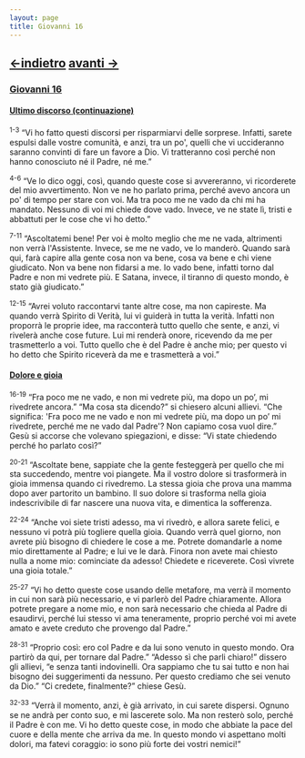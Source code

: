 ```yaml
---
layout: page
title: Giovanni 16
---
```

[<-indietro](gv15.html) [avanti ->](gv17.html)
--------------------------------
### <a href="" id="giovanni_16">Giovanni 16</a>

#### <a href="" id="ultimo_discorso_continuazione">Ultimo discorso (continuazione)</a>

<sup>1-3</sup> “Vi ho fatto questi discorsi per risparmiarvi delle sorprese. Infatti, sarete espulsi dalle vostre comunità, e anzi, tra un po', quelli che vi uccideranno saranno convinti di fare un favore a Dio. Vi tratteranno così perché non hanno conosciuto né il Padre, né me.”

<sup>4-6</sup> “Ve lo dico oggi, così, quando queste cose si avvereranno, vi ricorderete del mio avvertimento. Non ve ne ho parlato prima, perché avevo ancora un po' di tempo per stare con voi. Ma tra poco me ne vado da chi mi ha mandato. Nessuno di voi mi chiede dove vado. Invece, ve ne state lì, tristi e abbattuti per le cose che vi ho detto.”

<sup>7-11</sup> “Ascoltatemi bene! Per voi è molto meglio che me ne vada, altrimenti non verrà l'Assistente. Invece, se me ne vado, ve lo manderò. Quando sarà qui, farà capire alla gente cosa non va bene, cosa va bene e chi viene giudicato. Non va bene non fidarsi a me. Io vado bene, infatti torno dal Padre e non mi vedrete più. E Satana, invece, il tiranno di questo mondo, è stato già giudicato.”

<sup>12-15</sup> “Avrei voluto raccontarvi tante altre cose, ma non capireste. Ma quando verrà Spirito di Verità, lui vi guiderà in tutta la verità. Infatti non proporrà le proprie idee, ma racconterà tutto quello che sente, e anzi, vi rivelerà anche cose future. Lui mi renderà onore, ricevendo da me per trasmetterlo a voi. Tutto quello che è del Padre è anche mio; per questo vi ho detto che Spirito riceverà da me e trasmetterà a voi.”

#### <a href="" id="dolore_e_gioia">Dolore e gioia</a>

<sup>16-19</sup> “Fra poco me ne vado, e non mi vedrete più, ma dopo un po’, mi rivedrete ancora.” “Ma cosa sta dicendo?” si chiesero alcuni allievi. “Che significa: 'Fra poco me ne vado e non mi vedrete più, ma dopo un po’ mi rivedrete, perché me ne vado dal Padre'? Non capiamo cosa vuol dire.” Gesù si accorse che volevano spiegazioni, e disse: “Vi state chiedendo perché ho parlato così?”

<sup>20-21</sup> “Ascoltate bene, sappiate che la gente festeggerà per quello che mi sta succedendo, mentre voi piangete. Ma il vostro dolore si trasformerà in gioia immensa quando ci rivedremo. La stessa gioia che prova una mamma dopo aver partorito un bambino. Il suo dolore si trasforma nella gioia indescrivibile di far nascere una nuova vita, e dimentica la sofferenza.

<sup>22-24</sup> “Anche voi siete tristi adesso, ma vi rivedrò, e allora sarete felici, e nessuno vi potrà più togliere quella gioia. Quando verrà quel giorno, non avrete più bisogno di chiedere le cose a me. Potrete domandarle a nome mio direttamente al Padre; e lui ve le darà. Finora non avete mai chiesto nulla a nome mio: cominciate da adesso! Chiedete e riceverete. Così vivrete una gioia totale.”

<sup>25-27</sup> “Vi ho detto queste cose usando delle metafore, ma verrà il momento in cui non sarà più necessario, e vi parlerò del Padre chiaramente. Allora potrete pregare a nome mio, e non sarà necessario che chieda al Padre di esaudirvi, perché lui stesso vi ama teneramente, proprio perché voi mi avete amato e avete creduto che provengo dal Padre.”

<sup>28-31</sup> “Proprio così: ero col Padre e da lui sono venuto in questo mondo. Ora partirò da qui, per tornare dal Padre.” “Adesso sì che parli chiaro!” dissero gli allievi, “e senza tanti indovinelli. Ora sappiamo che tu sai tutto e non hai bisogno dei suggerimenti da nessuno. Per questo crediamo che sei venuto da Dio.” “Ci credete, finalmente?” chiese Gesù.

<sup>32-33</sup> “Verrà il momento, anzi, è già arrivato, in cui sarete dispersi. Ognuno se ne andrà per conto suo, e mi lascerete solo. Ma non resterò solo, perché il Padre è con me. Vi ho detto queste cose, in modo che abbiate la pace del cuore e della mente che arriva da me. In questo mondo vi aspettano molti dolori, ma fatevi coraggio: io sono più forte dei vostri nemici!”


